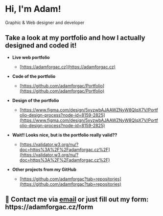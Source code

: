 <h1>Hi, I'm Adam!</h1>
<p>Graphic & Web designer and developer</p>

<h2>Take a look at my portfolio and how I actually designed and coded it!</h2>

- <b>Live web portfolio</b>
  - [https://adamforgac.cz](https://adamforgac.cz)
 
- <b>Code of the portfolio</b>
  - [https://github.com/adamforgac/Portfolio](https://github.com/adamforgac/Portfolio)

- <b>Design of the portfolio</b>
  - [https://www.figma.com/design/5xyzwbAJAAWZNyW8QIqX7V/Portfolio-design-process?node-id=8159-2825](https://www.figma.com/design/5xyzwbAJAAWZNyW8QIqX7V/Portfolio-design-process?node-id=8159-2825)
 
- <b>Wait!! Looks nice, but is the portfolio really valid??</b>
  - [https://validator.w3.org/nu/?doc=https%3A%2F%2Fadamforgac.cz%2F](https://validator.w3.org/nu/?doc=https%3A%2F%2Fadamforgac.cz%2F)
    
- <b>Other projects from my GitHub</b>
  - [https://github.com/adamforgac?tab=repositories](https://github.com/adamforgac?tab=repositories)


<h2> 🤳 Contact me via <a href="mailto:web@adamforgac.cz">email</a> or just fill out my form: https://adamforgac.cz/form</h2>

